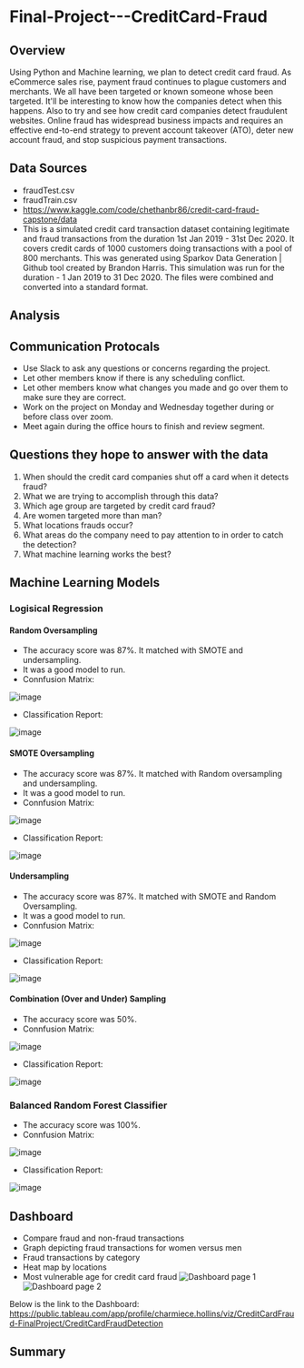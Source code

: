 # Final-Project---CreditCard-Fraud

## Overview 
Using Python and Machine learning, we plan to detect credit card fraud. As eCommerce sales rise, payment fraud continues to plague customers and merchants. We all have been targeted or known someone whose been targeted. It'll be interesting to know how the companies detect when this happens. Also to try and see how credit card companies detect fraudulent websites.
Online fraud has widespread business impacts and requires an effective end-to-end strategy to prevent account takeover (ATO), deter new account fraud, and stop suspicious payment transactions.

## Data Sources
* fraudTest.csv
* fraudTrain.csv
* https://www.kaggle.com/code/chethanbr86/credit-card-fraud-capstone/data
* This is a simulated credit card transaction dataset containing legitimate and fraud transactions from the duration 1st Jan 2019 - 31st Dec 2020. It covers credit cards of 1000 customers doing transactions with a pool of 800 merchants.
This was generated using Sparkov Data Generation | Github tool created by Brandon Harris. This simulation was run for the duration - 1 Jan 2019 to 31 Dec 2020. The files were combined and converted into a standard format.

## Analysis

## Communication Protocals 
* Use Slack to ask any questions or concerns regarding the project. 
* Let other members know if there is any scheduling conflict. 
* Let other members know what changes you made and go over them to make sure they are correct. 
* Work on the project on Monday and Wednesday together during or before class over zoom.
* Meet again during the office hours to finish and review segment.   
 

## Questions they hope to answer with the data
1. When should the credit card companies shut off a card when it detects fraud?
2. What we are trying to accomplish through this data?
3. Which age group are targeted by credit card fraud?
4. Are women targeted more than man?
5. What locations frauds occur?
6. What areas do the company need to pay attention to in order to catch the detection?
7. What machine learning works the best?

## Machine Learning Models

### Logisical Regression

#### Random Oversampling
* The accuracy score was 87%. It matched with SMOTE and undersampling. 
* It was a good model to run.
* Connfusion Matrix:

![image](https://user-images.githubusercontent.com/93439516/162638983-71d231d4-ad2f-4703-9392-cd14407a0a47.png)

* Classification Report: 

![image](https://user-images.githubusercontent.com/93439516/162639023-975b0122-c787-4313-ab50-21e3b2de509c.png)


#### SMOTE Oversampling
* The accuracy score was 87%. It matched with Random oversampling and undersampling. 
* It was a good model to run.
* Connfusion Matrix:

![image](https://user-images.githubusercontent.com/93439516/162639048-124bf543-315e-4939-9e9e-4287a61dadfc.png)

* Classification Report: 

![image](https://user-images.githubusercontent.com/93439516/162639059-73910ab6-1ef8-471b-9bf2-49a86f8adc87.png)

#### Undersampling
* The accuracy score was 87%. It matched with SMOTE and Random Oversampling. 
* It was a good model to run.
* Connfusion Matrix:

![image](https://user-images.githubusercontent.com/93439516/162639081-2f56ce21-876e-42dc-8e20-a81c703d831a.png)

* Classification Report:

![image](https://user-images.githubusercontent.com/93439516/162639095-939d474e-ed68-419c-986c-9b8e326a137f.png)


#### Combination (Over and Under) Sampling
* The accuracy score was 50%.
* Connfusion Matrix:

![image](https://user-images.githubusercontent.com/93439516/162639146-c56b3065-4d66-4886-a87e-dca9b00cfedb.png)

* Classification Report: 

![image](https://user-images.githubusercontent.com/93439516/162639158-0ff4445a-8613-405f-9819-493c98b869bb.png)

### Balanced Random Forest Classifier
* The accuracy score was 100%.
* Connfusion Matrix:

![image](https://user-images.githubusercontent.com/93439516/162639170-a8e93b10-7368-4579-8951-054780785f24.png)

* Classification Report:

![image](https://user-images.githubusercontent.com/93439516/162639180-37f574cd-e2c4-49bc-ba57-a4ee6a66de7b.png)

## Dashboard

*	Compare fraud and non-fraud transactions
*	Graph depicting fraud transactions for women versus men
*	Fraud transactions by category
*	Heat map by locations
*	Most vulnerable age for credit card fraud
![Dashboard page 1](https://user-images.githubusercontent.com/93438483/163690831-60de42fa-b391-4bb1-8332-5544c2781225.png)
![Dashboard page 2](https://user-images.githubusercontent.com/93438483/163690441-080e97dc-ee5a-442b-8673-6237f2c1d816.png)

Below is the link to the Dashboard:
https://public.tableau.com/app/profile/charmiece.hollins/viz/CreditCardFraud-FinalProject/CreditCardFraudDetection

## Summary
